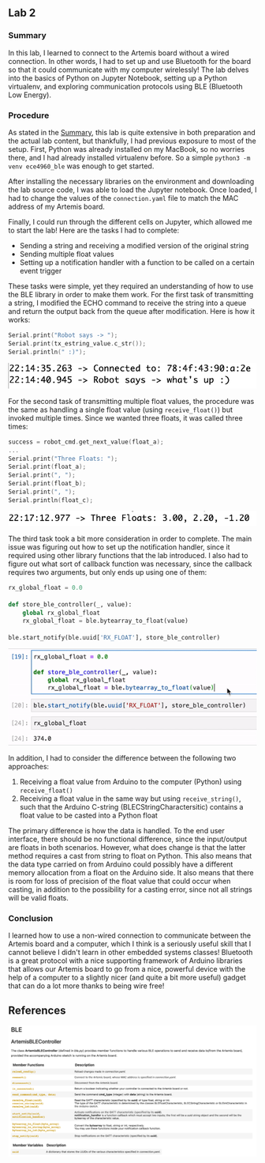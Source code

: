 ## Lab 2

### Summary

In this lab, I learned to connect to the Artemis board without a wired
connection. In other words, I had to set up and use Bluetooth for the board so
that it could communicate with my computer wirelessly! The lab delves into the
basics of Python on Jupyter Notebook, setting up a Python virtualenv, and
exploring communication protocols using BLE (Bluetooth Low Energy).

### Procedure

As stated in the [Summary](#summary), this lab is quite extensive in both
preparation and the actual lab content, but thankfully, I had previous exposure
to most of the setup. First, Python was already installed on my MacBook, so no
worries there, and I had already installed virtualenv before. So a simple
`python3 -m venv ece4960_ble` was enough to get started.

After installing the necessary libraries on the environment and downloading the
lab source code, I was able to load the Jupyter notebook. Once loaded, I had to
change the values of the `connection.yaml` file to match the MAC address of my
Artemis board.

Finally, I could run through the different cells on Jupyter, which allowed me to
start the lab! Here are the tasks I had to complete:

- Sending a string and receiving a modified version of the original string
- Sending multiple float values
- Setting up a notification handler with a function to be called on a certain
  event trigger

These tasks were simple, yet they required an understanding of how to use the
BLE library in order to make them work. For the first task of transmitting a
string, I modified the ECHO command to receive the string into a queue and
return the output back from the queue after modification. Here is how it works:

```cpp
Serial.print("Robot says -> ");
Serial.print(tx_estring_value.c_str());
Serial.println(" :)");
```

![Task 1](images/task1.png)

For the second task of transmitting multiple float values, the procedure was the
same as handling a single float value (using `receive_float()`) but invoked
multiple times. Since we wanted three floats, it was called three times:

```cpp
success = robot_cmd.get_next_value(float_a);
...
Serial.print("Three Floats: ");
Serial.print(float_a);
Serial.print(", ");
Serial.print(float_b);
Serial.print(", ");
Serial.println(float_c);
```

![Task 2](images/task2.png)

The third task took a bit more consideration in order to complete. The main
issue was figuring out how to set up the notification handler, since it required
using other library functions that the lab introduced. I also had to figure out
what sort of callback function was necessary, since the callback requires two
arguments, but only ends up using one of them:

```python
rx_global_float = 0.0

def store_ble_controller(_, value):
    global rx_global_float
    rx_global_float = ble.bytearray_to_float(value)

ble.start_notify(ble.uuid['RX_FLOAT'], store_ble_controller)
```

<p align="center">
  <img src="images/task3.gif" />
</p>

In addition, I had to consider the difference between the following two
approaches:

1. Receiving a float value from Arduino to the computer (Python) using
   `receive_float()`
2. Receiving a float value in the same way but using `receive_string()`, such
   that the Arduino C-string (BLECStringCharactersitic) contains a float value
   to be casted into a Python float

The primary difference is how the data is handled. To the end user interface,
there should be no functional difference, since the input/output are floats in
both scenarios. However, what does change is that the latter method requires a
cast from string to float on Python. This also means that the data type carried
on from Arduino could possibly have a different memory allocation from a float
on the Arduino side. It also means that there is room for loss of precision of
the float value that could occur when casting, in addition to the possibility
for a casting error, since not all strings will be valid floats.

### Conclusion

I learned how to use a non-wired connection to communicate between the Artemis
board and a computer, which I think is a seriously useful skill that I cannot
believe I didn't learn in other embedded systems classes! Bluetooth is a great
protocol with a nice supporting framework of Arduino libraries that allows our
Artemis board to go from a nice, powerful device with the help of a computer to
a slightly nicer (and quite a bit more useful) gadget that can do a lot more
thanks to being wire free!

## References

![BLE methods](images/ble.png)
